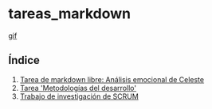# tareas_markdown

[gif](https://media.tenor.com/joH_J0kH8R4AAAAC/pezcado-bailando-en-circulos-caypezcado.gif)

## Índice
1. [Tarea de markdown libre: Análisis emocional de Celeste](markdown_libre/README.md)
2. [Tarea 'Metodologías del desarrollo'](metodologias_del_desarrollo/README.md)
3. [Trabajo de investigación de SCRUM](investigacion_SCRUM/README.md)
